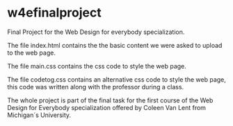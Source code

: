 # w4efinalproject

Final Project for the Web Design for everybody specialization. 

The file index.html contains the the basic content we were asked to upload to the web page. 

The file main.css contains the css code to style the web page. 

The file codetog.css contains an alternative css code to style the web page, this code was written along with the professor during a class. 


The whole project is part of the final task for the first course of the Web Design for Everybody specialization offered by Coleen Van Lent from Michigan´s University. 
